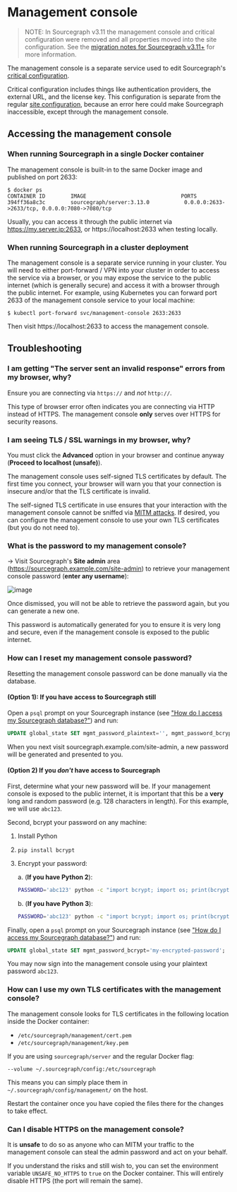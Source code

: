 # Management console

> NOTE: In Sourcegraph v3.11 the management console and critical configuration were removed and all properties moved into the site configuration. See the [migration notes for Sourcegraph v3.11+](migration/3_11.md) for more information.

The management console is a separate service used to edit Sourcegraph's [critical configuration](config/critical_config.md).

Critical configuration includes things like authentication providers, the external URL, and the license key. This configuration is separate from the regular [site configuration](config/site_config.md), because an error here could make Sourcegraph inaccessible, except through the management console.

## Accessing the management console

### When running Sourcegraph in a single Docker container

The management console is built-in to the same Docker image and published on port 2633:

```
$ docker ps
CONTAINER ID        IMAGE                              PORTS
394ff36a8c3c        sourcegraph/server:3.13.0           0.0.0.0:2633->2633/tcp, 0.0.0.0:7080->7080/tcp
```

Usually, you can access it through the public internet via https://my.server.ip:2633, or https://localhost:2633 when testing locally.

### When running Sourcegraph in a cluster deployment

The management console is a separate service running in your cluster. You will need to either port-forward / VPN into your cluster in order to access the service via a browser, or you may expose the service to the public internet (which is generally secure) and access it with a browser through the public internet. For example, using Kubernetes you can forward port 2633 of the management console service to your local machine:

```
$ kubectl port-forward svc/management-console 2633:2633
```

Then visit https://localhost:2633 to access the management console.

## Troubleshooting

### I am getting "The server sent an invalid response" errors from my browser, why?

Ensure you are connecting via `https://` and _not_ `http://`.

This type of browser error often indicates you are connecting via HTTP instead of HTTPS. The management console **only** serves over HTTPS for security reasons.

### I am seeing TLS / SSL warnings in my browser, why?

You must click the **Advanced** option in your browser and continue anyway (**Proceed to localhost (unsafe)**).

The management console uses self-signed TLS certificates by default. The first time you connect, your browser will warn you that your connection is insecure and/or that the TLS certificate is invalid.

The self-signed TLS certificate in use ensures that your interaction with the management console cannot be sniffed via [MITM attacks](https://en.wikipedia.org/wiki/Man-in-the-middle_attack). If desired, you can configure the management console to use your own TLS certificates (but you do not need to).

### What is the password to my management console?

-> Visit Sourcegraph's **Site admin** area (https://sourcegraph.example.com/site-admin) to retrieve your management console password (**enter any username**):

![image](https://user-images.githubusercontent.com/3173176/50871227-3eac6700-1378-11e9-8ba7-4c712e622039.png)

Once dismissed, you will not be able to retrieve the password again, but you can generate a new one.

This password is automatically generated for you to ensure it is very long and secure, even if the management console is exposed to the public internet.

### How can I reset my management console password?

Resetting the management console password can be done manually via the database.

#### (Option 1): If you have access to Sourcegraph still

Open a `psql` prompt on your Sourcegraph instance (see ["How do I access my Sourcegraph database?"](faq.md#how-do-i-access-the-sourcegraph-database)) and run:

```sql
UPDATE global_state SET mgmt_password_plaintext='', mgmt_password_bcrypt='';
```

When you next visit sourcegraph.example.com/site-admin, a new password will be generated and presented to you.

#### (Option 2) If you _don't_ have access to Sourcegraph

First, determine what your new password will be. If your management console is exposed to the public internet, it is important that this be a **very** long and random password (e.g. 128 characters in length). For this example, we will use `abc123`.

Second, bcrypt your password on any machine:

1. Install Python
2. `pip install bcrypt`
3. Encrypt your password:

    a. (**If you have Python 2**):

    ```bash
    PASSWORD='abc123' python -c "import bcrypt; import os; print(bcrypt.hashpw(os.environ['PASSWORD'], bcrypt.gensalt(15)))"
    ```

    b. (**If you have Python 3**): 

    ```bash
    PASSWORD='abc123' python -c "import bcrypt; import os; print(bcrypt.hashpw(os.environ['PASSWORD'].encode('utf-8'), bcrypt.gensalt(15)))"
    ```

Finally, open a `psql` prompt on your Sourcegraph instance (see ["How do I access my Sourcegraph database?"](faq.md#how-do-i-access-the-sourcegraph-database)) and run:

```sql
UPDATE global_state SET mgmt_password_bcrypt='my-encrypted-password';
```

You may now sign into the management console using your plaintext password `abc123`.

### How can I use my own TLS certificates with the management console?

The management console looks for TLS certificates in the following location inside the Docker container:

- `/etc/sourcegraph/management/cert.pem`
- `/etc/sourcegraph/management/key.pem`

If you are using `sourcegraph/server` and the regular Docker flag:

```
--volume ~/.sourcegraph/config:/etc/sourcegraph
```

This means you can simply place them in `~/.sourcegraph/config/management/`  on the host.

Restart the container once you have copied the files there for the changes to take effect.

### Can I disable HTTPS on the management console?

It is **unsafe** to do so as anyone who can MITM your traffic to the management console can steal the admin password and act on your behalf.

If you understand the risks and still wish to, you can set the environment variable `UNSAFE_NO_HTTPS` to `true` on the Docker container. This will entirely disable HTTPS (the port will remain the same).
